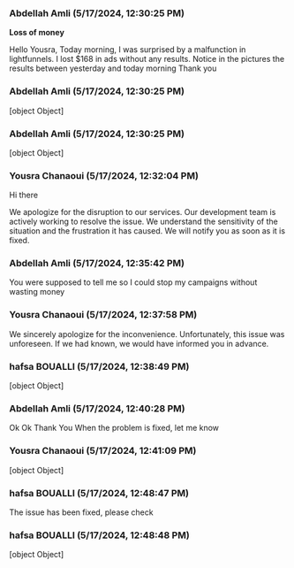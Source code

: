 ### Abdellah Amli (5/17/2024, 12:30:25 PM)

**Loss of money**

Hello Yousra,
 Today morning, I was surprised by a malfunction in lightfunnels.
I lost $168 in ads without any results.
Notice in the pictures the results between yesterday and today morning
Thank you

### Abdellah Amli (5/17/2024, 12:30:25 PM)

[object Object]

### Abdellah Amli (5/17/2024, 12:30:25 PM)

[object Object]

### Yousra Chanaoui (5/17/2024, 12:32:04 PM)

Hi there

We apologize for the disruption to our services. Our development team is actively working to resolve the issue. We understand the sensitivity of the situation and the frustration it has caused. We will notify you as soon as it is fixed.

### Abdellah Amli (5/17/2024, 12:35:42 PM)

You were supposed to tell me so I could stop my campaigns without wasting
money

### Yousra Chanaoui (5/17/2024, 12:37:58 PM)

We sincerely apologize for the inconvenience. Unfortunately, this issue was unforeseen. If we had known, we would have informed you in advance.

### hafsa BOUALLI (5/17/2024, 12:38:49 PM)

[object Object]

### Abdellah Amli (5/17/2024, 12:40:28 PM)

Ok Ok Thank You
When the problem is fixed, let me know

### Yousra Chanaoui (5/17/2024, 12:41:09 PM)

[object Object]

### hafsa BOUALLI (5/17/2024, 12:48:47 PM)

The issue has been fixed, please check

### hafsa BOUALLI (5/17/2024, 12:48:48 PM)

[object Object]
